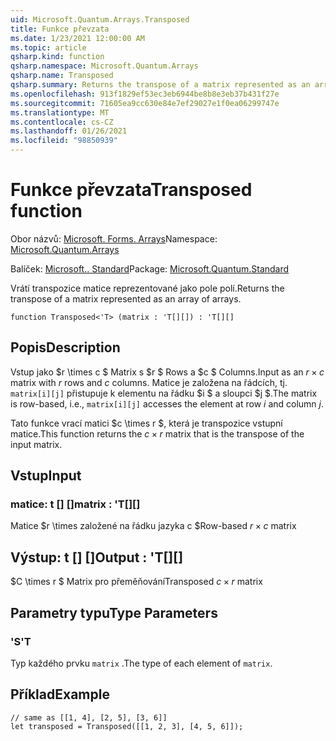 ```yaml
---
uid: Microsoft.Quantum.Arrays.Transposed
title: Funkce převzata
ms.date: 1/23/2021 12:00:00 AM
ms.topic: article
qsharp.kind: function
qsharp.namespace: Microsoft.Quantum.Arrays
qsharp.name: Transposed
qsharp.summary: Returns the transpose of a matrix represented as an array of arrays.
ms.openlocfilehash: 913f1829ef53ec3eb6944be8b8e3eb37b431f27e
ms.sourcegitcommit: 71605ea9cc630e84e7ef29027e1f0ea06299747e
ms.translationtype: MT
ms.contentlocale: cs-CZ
ms.lasthandoff: 01/26/2021
ms.locfileid: "98850939"
---
```

# <a name="transposed-function"></a><span data-ttu-id="fc714-102">Funkce převzata</span><span class="sxs-lookup"><span data-stu-id="fc714-102">Transposed function</span></span>

<span data-ttu-id="fc714-103">Obor názvů: [Microsoft. Forms. Arrays](xref:Microsoft.Quantum.Arrays)</span><span class="sxs-lookup"><span data-stu-id="fc714-103">Namespace: [Microsoft.Quantum.Arrays](xref:Microsoft.Quantum.Arrays)</span></span>

<span data-ttu-id="fc714-104">Balíček: [Microsoft.. Standard](https://nuget.org/packages/Microsoft.Quantum.Standard)</span><span class="sxs-lookup"><span data-stu-id="fc714-104">Package: [Microsoft.Quantum.Standard](https://nuget.org/packages/Microsoft.Quantum.Standard)</span></span>


<span data-ttu-id="fc714-105">Vrátí transpozice matice reprezentované jako pole polí.</span><span class="sxs-lookup"><span data-stu-id="fc714-105">Returns the transpose of a matrix represented as an array of arrays.</span></span>

```qsharp
function Transposed<'T> (matrix : 'T[][]) : 'T[][]
```


## <a name="description"></a><span data-ttu-id="fc714-106">Popis</span><span class="sxs-lookup"><span data-stu-id="fc714-106">Description</span></span>

<span data-ttu-id="fc714-107">Vstup jako $r \times c $ Matrix s $r $ Rows a $c $ Columns.</span><span class="sxs-lookup"><span data-stu-id="fc714-107">Input as an $r \times c$ matrix with $r$ rows and $c$ columns.</span></span>  <span data-ttu-id="fc714-108">Matice je založena na řádcích, tj. `matrix[i][j]` přistupuje k elementu na řádku $i $ a sloupci $j $.</span><span class="sxs-lookup"><span data-stu-id="fc714-108">The matrix is row-based, i.e., `matrix[i][j]` accesses the element at row $i$ and column $j$.</span></span>

<span data-ttu-id="fc714-109">Tato funkce vrací matici $c \times r $, která je transpozice vstupní matice.</span><span class="sxs-lookup"><span data-stu-id="fc714-109">This function returns the $c \times r$ matrix that is the transpose of the input matrix.</span></span>

## <a name="input"></a><span data-ttu-id="fc714-110">Vstup</span><span class="sxs-lookup"><span data-stu-id="fc714-110">Input</span></span>

### <a name="matrix--t"></a><span data-ttu-id="fc714-111">matice: t [] []</span><span class="sxs-lookup"><span data-stu-id="fc714-111">matrix : 'T[][]</span></span>

<span data-ttu-id="fc714-112">Matice $r \times založené na řádku jazyka c $</span><span class="sxs-lookup"><span data-stu-id="fc714-112">Row-based $r \times c$ matrix</span></span>



## <a name="output--t"></a><span data-ttu-id="fc714-113">Výstup: t [] []</span><span class="sxs-lookup"><span data-stu-id="fc714-113">Output : 'T[][]</span></span>

<span data-ttu-id="fc714-114">$C \times r $ Matrix pro přeměňování</span><span class="sxs-lookup"><span data-stu-id="fc714-114">Transposed $c \times r$ matrix</span></span>

## <a name="type-parameters"></a><span data-ttu-id="fc714-115">Parametry typu</span><span class="sxs-lookup"><span data-stu-id="fc714-115">Type Parameters</span></span>

### <a name="t"></a><span data-ttu-id="fc714-116">'S</span><span class="sxs-lookup"><span data-stu-id="fc714-116">'T</span></span>

<span data-ttu-id="fc714-117">Typ každého prvku `matrix` .</span><span class="sxs-lookup"><span data-stu-id="fc714-117">The type of each element of `matrix`.</span></span>

## <a name="example"></a><span data-ttu-id="fc714-118">Příklad</span><span class="sxs-lookup"><span data-stu-id="fc714-118">Example</span></span>

```qsharp
// same as [[1, 4], [2, 5], [3, 6]]
let transposed = Transposed([[1, 2, 3], [4, 5, 6]]);
```